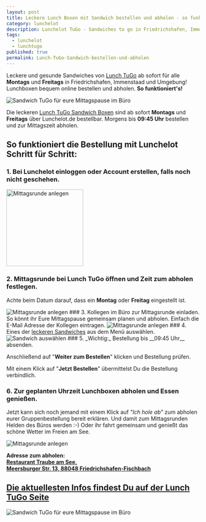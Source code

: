 ```yaml
---
layout: post
title: Leckere Lunch Boxen mit Sandwich bestellen und abholen - so funktioniert's!
category: lunchelot
description: Lunchelot TuGo - Sandwiches to go in Friedrichshafen, Immenstaad. So funktioniert die Bestellung
tags:
  - lunchelot
  - lunchtugo
published: true
permalink: Lunch-TuGo-Sandwich-bestellen-und-abholen
---
```


Leckere und gesunde Sandwiches von <a target="_blank" href="https://lunchelot.de/tugo">Lunch TuGo</a> ab sofort für alle __Montags__
und __Freitags__ in Friedrichshafen, Immenstaad und Umgebung!
Lunchboxen bequem online bestellen und abholen. __So funktioniert's!__

<img src="{{site.baseurl}}assets/TuGo/LunchTugo_Sandwich.jpg" alt="Sandwich TuGo für eure Mittagspause im Büro" />

<!-- more -->

Die leckeren [Lunch TuGo Sandwich Boxen]({{site.url}}/Lunch-TuGo-leckeres-fuer-unterwegs-und-buero)
sind ab sofort __Montags__ und __Freitags__ über Lunchelot.de bestellbar.
Morgens bis __09:45 Uhr__ bestellen und zur Mittagszeit abholen.

## So funktioniert die Bestellung mit Lunchelot Schritt für Schritt:

### 1. Bei Lunchelot einloggen oder Account erstellen, falls noch nicht geschehen.

<img src="{{site.baseurl}}assets/tugo_bestellen/tugo-bestellen-login.png" width="200" alt="Mittagsrunde anlegen" />

### 2. Mittagsrunde bei __Lunch TuGo__ öffnen und Zeit zum abholen festlegen.
Achte beim Datum darauf, dass ein __Montag__ oder __Freitag__ eingestellt ist.

<img src="{{site.baseurl}}assets/tugo_bestellen/tugo-bestellen-1.jpg" alt="Mittagsrunde anlegen" />
### 3. Kollegen im Büro zur Mittagsrunde einladen.
So könnt ihr Eure Mittagspause gemeinsam planen und abholen. Einfach die E-Mail Adresse der Kollegen eintragen.

<img src="{{site.baseurl}}assets/tugo_bestellen/tugo-bestellen-2.png" alt="Mittagsrunde anlegen" />
### 4. Eines der <a target="_blank" href="https://lunchelot.de/tugo">leckeren Sandwiches</a> aus dem Menü auswählen.

<img src="{{site.baseurl}}assets/tugo_bestellen/tugo-bestellen-3.png" alt="Sandwich auswählen" />
### 5. _Wichtig:_ Bestellung bis __09:45 Uhr__ absenden.

Anschließend auf "__Weiter zum Bestellen__" klicken und Bestellung prüfen.

Mit einem Klick auf "__Jetzt Bestellen__" übermittelst Du die Bestellung verbindlich.
### 6. Zur geplanten Uhrzeit Lunchboxen abholen und Essen genießen.

Jetzt kann sich noch jemand mit einem Klick auf _"Ich hole ab"_ zum abholen eurer Gruppenbestellung bereit erklären. Und damit zum Mittagsrunden Helden des Büros werden :-)
Oder ihr fahrt gemeinsam und genießt das schöne Wetter im Freien am See.

<img src="{{site.baseurl}}assets/tugo_bestellen/tugo-bestellen-4.png" alt="Mittagsrunde anlegen" />

__Adresse zum abholen:__<br/>
__<a href="https://www.google.de/maps/place/Traube/@47.6698841,9.4087835,17.62z/data=!4m6!1m3!3m2!1s0x479affc365cac38d:0x4ceeed2234d3aa04!2sTraube+am+See!3m1!1s0x0000000000000000:0x956b829fc4e69adc">Restaurant Traube am See,<br/> Meersburger Str. 13, 88048 Friedrichshafen-Fischbach</a>__

## <a href="https://lunchelot.de/tugo">Die aktuellesten Infos findest Du auf der Lunch TuGo Seite</a>
<img src="{{site.baseurl}}assets/TuGo/LunchTugoBox.jpg" alt="Sandwich TuGo für eure Mittagspause im Büro" />


